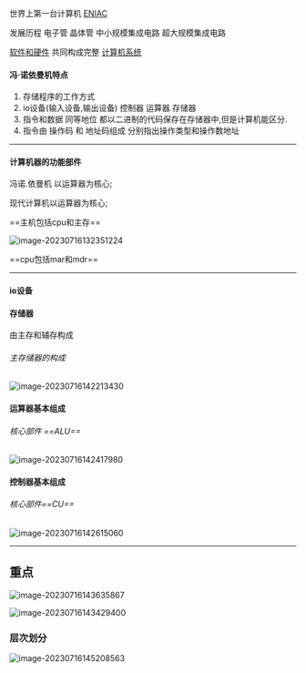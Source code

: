 世界上第一台计算机 <u>ENIAC</u>

发展历程 电子管 晶体管 中小规模集成电路 超大规模集成电路

<u>软件和硬件</u> 共同构成完整 <u>计算机系统</u>

#### 冯·诺依曼机特点

1. 存储程序的工作方式
2. io设备(输入设备,输出设备) 控制器 运算器 存储器
3. 指令和数据 同等地位 都以二进制的代码保存在存储器中,但是计算机能区分.
4. 指令由 操作码 和 地址码组成 分别指出操作类型和操作数地址



------



#### 计算机器的功能部件



冯诺.依曼机 以运算器为核心;

现代计算机以运算器为核心;

==主机包括cpu和主存==

![image-20230716132351224](https://cdn.jsdelivr.net/gh/Creek1024/Typora_img/img/2023/07/16/20230716132358.png)

==cpu包括mar和mdr==



------



#### io设备



#### 存储器

由主存和辅存构成

###### 主存储器的构成

![image-20230716142213430](https://cdn.jsdelivr.net/gh/Creek1024/Typora_img/img/2023/07/16/20230716142213.png)



#### 运算器基本组成

###### 核心部件 ==ALU==

![image-20230716142417980](https://cdn.jsdelivr.net/gh/Creek1024/Typora_img/img/2023/07/16/20230716142418.png)

#### 控制器基本组成

###### 核心部件==CU==

![image-20230716142615060](https://cdn.jsdelivr.net/gh/Creek1024/Typora_img/img/2023/07/16/20230716142615.png)



-------



## 重点

![image-20230716143635867](https://cdn.jsdelivr.net/gh/Creek1024/Typora_img/img/2023/07/16/20230716143635.png)

![image-20230716143429400](https://cdn.jsdelivr.net/gh/Creek1024/Typora_img/img/2023/07/16/20230716143429.png)



### 层次划分

![image-20230716145208563](https://cdn.jsdelivr.net/gh/Creek1024/Typora_img/img/2023/07/16/20230716145208.png)
